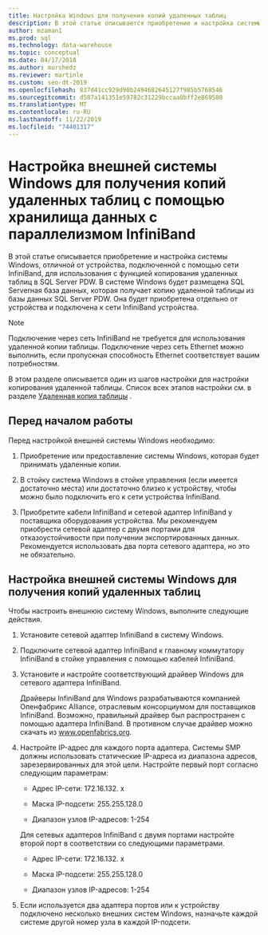 ```yaml
---
title: Настройка Windows для получения копий удаленных таблиц
description: В этой статье описывается приобретение и настройка системы Windows, отличной от устройства, подключенной с помощью сети InfiniBand, для использования с функцией копирования удаленных таблиц в Parallel Data Warehouse. В системе Windows будет размещена SQL Serverная база данных, которая получает копию удаленной таблицы из базы данных SQL Server PDW. Она будет приобретена отдельно от устройства и подключена к сети InfiniBand устройства.
author: mzaman1
ms.prod: sql
ms.technology: data-warehouse
ms.topic: conceptual
ms.date: 04/17/2018
ms.author: murshedz
ms.reviewer: martinle
ms.custom: seo-dt-2019
ms.openlocfilehash: 837d41cc929d90b2494682645127f985b5768546
ms.sourcegitcommit: d587a141351e59782c31229bccaa0bff2e869580
ms.translationtype: MT
ms.contentlocale: ru-RU
ms.lasthandoff: 11/22/2019
ms.locfileid: "74401317"
---
```

# <a name="configure-an-external-windows-system-to-receive-remote-table-copies-using-infiniband---parallel-data-warehouse"></a>Настройка внешней системы Windows для получения копий удаленных таблиц с помощью хранилища данных с параллелизмом InfiniBand
В этой статье описывается приобретение и настройка системы Windows, отличной от устройства, подключенной с помощью сети InfiniBand, для использования с функцией копирования удаленных таблиц в SQL Server PDW. В системе Windows будет размещена SQL Serverная база данных, которая получает копию удаленной таблицы из базы данных SQL Server PDW. Она будет приобретена отдельно от устройства и подключена к сети InfiniBand устройства.  
  
> [!NOTE]  
> Подключение через сеть InfiniBand не требуется для использования удаленной копии таблицы. Подключение через сеть Ethernet можно выполнить, если пропускная способность Ethernet соответствует вашим потребностям.  
  
В этом разделе описывается один из шагов настройки для настройки копирования удаленной таблицы. Список всех этапов настройки см. в разделе [Удаленная копия таблицы](remote-table-copy.md) .  
  
## <a name="before-you-begin"></a>Перед началом работы  
Перед настройкой внешней системы Windows необходимо:  
  
1.  Приобретение или предоставление системы Windows, которая будет принимать удаленные копии.  
  
2.  В стойку система Windows в стойке управления (если имеется достаточно места) или достаточно близко к устройству, чтобы можно было подключить его к сети устройства InfiniBand.  
  
3.  Приобретите кабели InfiniBand и сетевой адаптер InfiniBand у поставщика оборудования устройства. Мы рекомендуем приобрести сетевой адаптер с двумя портами для отказоустойчивости при получении экспортированных данных. Рекомендуется использовать два порта сетевого адаптера, но это не обязательно.  
  
## <a name="HowToWindows"></a>Настройка внешней системы Windows для получения копий удаленных таблиц  
Чтобы настроить внешнюю систему Windows, выполните следующие действия.  
  
1.  Установите сетевой адаптер InfiniBand в систему Windows.  
  
2.  Подключите сетевой адаптер InfiniBand к главному коммутатору InfiniBand в стойке управления с помощью кабелей InfiniBand.  
  
3.  Установите и настройте соответствующий драйвер Windows для сетевого адаптера InfiniBand.  
  
    Драйверы InfiniBand для Windows разрабатываются компанией Опенфабрикс Alliance, отраслевым консорциумом для поставщиков InfiniBand.  Возможно, правильный драйвер был распространен с помощью адаптера InfiniBand. В противном случае драйвер можно скачать из www.openfabrics.org.  
  
4.  Настройте IP-адрес для каждого порта адаптера. Системы SMP должны использовать статические IP-адреса из диапазона адресов, зарезервированных для этой цели. Настройте первый порт согласно следующим параметрам:  
  
    -   Адрес IP-сети: 172.16.132. x  
  
    -   Маска IP-подсети: 255.255.128.0  
  
    -   Диапазон узлов IP-адресов: 1-254  
  
    Для сетевых адаптеров InfiniBand с двумя портами настройте второй порт в соответствии со следующими параметрами.  
  
    -   Адрес IP-сети: 172.16.132. x  
  
    -   Маска IP-подсети: 255.255.128.0  
  
    -   Диапазон узлов IP-адресов: 1-254  
  
5.  Если используется два адаптера портов или к устройству подключено несколько внешних систем Windows, назначьте каждой системе другой номер узла в каждой IP-подсети.  
  
<!-- MISSING LINKS 
## See Also  
[Common Metadata Query Examples &#40;SQL Server PDW&#41;](../sqlpdw/common-metadata-query-examples-sql-server-pdw.md)  
-->
  

